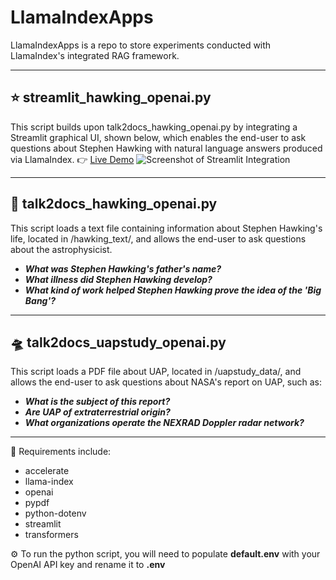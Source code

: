 # LlamaIndexApps
LlamaIndexApps is a repo to store experiments conducted with LlamaIndex's integrated RAG framework.

--------
## :star: **streamlit_hawking_openai.py**
This script builds upon talk2docs_hawking_openai.py by integrating a Streamlit graphical UI, shown below, which enables the end-user to
ask questions about Stephen Hawking with natural language answers produced via LlamaIndex. :point_right: [Live Demo](https://huggingface.co/spaces/PlantBasedTen/Canvas) 
![Screenshot of Streamlit Integration](https://github.com/PlantBasedTendies/LlamaIndexApps/assets/86295293/9e9099e1-fb30-40e9-8420-d3ab1ebb3e23)


--------
## :telescope: **talk2docs_hawking_openai.py**
This script loads a text file containing information about Stephen Hawking's life, located in /hawking_text/, and
allows the end-user to ask questions about the astrophysicist.

* ***What was Stephen Hawking's father's name?***
* ***What illness did Stephen Hawking develop?***
* ***What kind of work helped Stephen Hawking prove the idea of the 'Big Bang'?***

--------

## :flying_saucer: **talk2docs_uapstudy_openai.py**
This script loads a PDF file about UAP, located in /uapstudy_data/, and
allows the end-user to ask questions about NASA's report on UAP, such as:

* ***What is the subject of this report?***
* ***Are UAP of extraterrestrial origin?***
* ***What organizations operate the NEXRAD Doppler radar network?***

--------

:wrench: Requirements include:
* accelerate
* llama-index
* openai
* pypdf
* python-dotenv
* streamlit
* transformers

:gear: To run the python script, you will need to populate **default.env** with your OpenAI API key and rename it to **.env**
